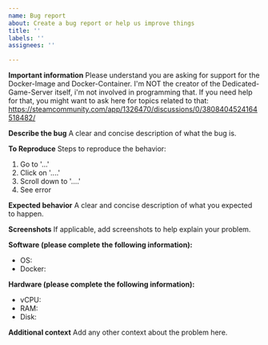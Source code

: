 ```yaml
---
name: Bug report
about: Create a bug report or help us improve things
title: ''
labels: ''
assignees: ''

---
```


**Important information**
Please understand you are asking for support for the Docker-Image and Docker-Container. I'm NOT the creator of the Dedicated-Game-Server itself, i'm not involved in programming that. If you need help for that,  you might want to ask here for topics related to that: https://steamcommunity.com/app/1326470/discussions/0/3808404524164518482/ 

**Describe the bug**
A clear and concise description of what the bug is. 

**To Reproduce**
Steps to reproduce the behavior:
1. Go to '...'
2. Click on '....'
3. Scroll down to '....'
4. See error

**Expected behavior**
A clear and concise description of what you expected to happen.

**Screenshots**
If applicable, add screenshots to help explain your problem.

**Software (please complete the following information):**
 - OS: 
 - Docker: 

**Hardware (please complete the following information):**
 - vCPU: 
 - RAM: 
 - Disk: 

**Additional context**
Add any other context about the problem here.
